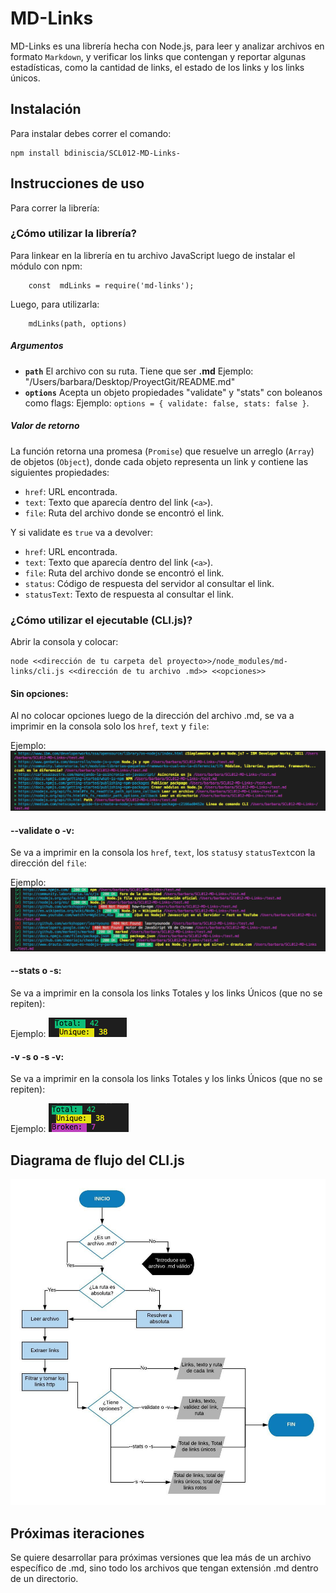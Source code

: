 # MD-Links
MD-Links es una librería hecha con Node.js, para leer y analizar archivos en formato `Markdown`, y verificar los links que contengan y reportar algunas estadísticas, como la cantidad de links, el estado de los links y los links únicos. 

## Instalación
Para instalar debes correr el comando: 

    npm install bdiniscia/SCL012-MD-Links-

## Instrucciones de uso
Para correr la librería:

### ¿Cómo utilizar la librería?

Para linkear en la librería en tu archivo JavaScript luego de instalar el módulo con npm:
```
    const  mdLinks = require('md-links');
```
Luego, para utilizarla:
```
    mdLinks(path, options)
```

##### Argumentos

-   **`path`**  El archivo con su ruta. Tiene que ser **.md** Ejemplo: "/Users/barbara/Desktop/ProyectGit/README.md"
-   **`options`**  Acepta un objeto propiedades  "validate" y "stats" con boleanos como flags: 
Ejemplo: `options = { validate: false, stats: false }`.


##### Valor de retorno

La función retorna una promesa (`Promise`) que resuelve un arreglo (`Array`) de objetos (`Object`), donde cada objeto representa un link y contiene las siguientes propiedades:

-   `href`: URL encontrada.
-   `text`: Texto que aparecía dentro del link (`<a>`).
-   `file`: Ruta del archivo donde se encontró el link.

Y si validate es `true` va a devolver: 
-   `href`: URL encontrada.
-   `text`: Texto que aparecía dentro del link (`<a>`).
-   `file`: Ruta del archivo donde se encontró el link.
-   `status`:  Código de respuesta del servidor al consultar el link. 
-   `statusText`: Texto de respuesta al consultar el link.

### ¿Cómo utilizar el ejecutable (CLI.js)?

Abrir la consola y colocar: 

    node <<dirección de tu carpeta del proyecto>>/node_modules/md-links/cli.js <<dirección de tu archivo .md>> <<opciones>>

#### Sin opciones: 
Al no colocar opciones luego de la dirección del archivo .md, se va a imprimir en la consola solo los `href`, `text` y `file`: 

Ejemplo: 
![vista sin opciones](img/sin-opciones.png)


#### --validate  o  -v: 
Se va a imprimir en la consola los `href`, `text`, los `status`y `statusText`con la dirección del `file`: 

Ejemplo: 
![vista de --validate](img/validate.png)

#### --stats o  -s: 
Se va a imprimir en la consola los links Totales y los links Únicos (que no se repiten): 

Ejemplo:
![vista de --stats](img/stats.png)


#### -v  -s   o   -s  -v: 
Se va a imprimir en la consola los links Totales y los links Únicos (que no se repiten): 

Ejemplo: 
![vista de -v -s](img/validate-stats.png)


## Diagrama de flujo del CLI.js
![vista de --validate](img/Diagram.jpeg)


## Próximas iteraciones

Se quiere desarrollar para próximas versiones que lea más de un archivo específico de .md, sino todo los archivos que tengan extensión .md dentro de un directorio.

